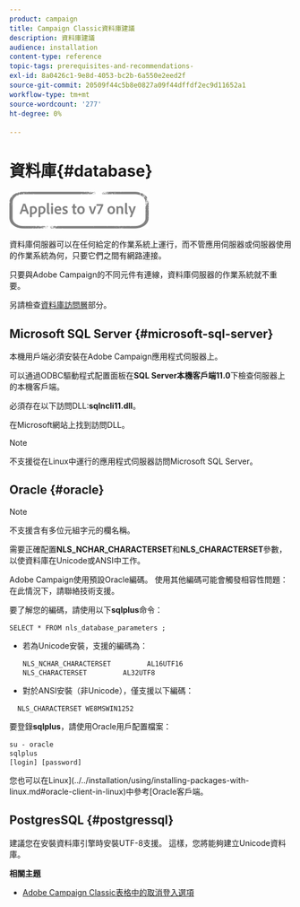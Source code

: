 ```yaml
---
product: campaign
title: Campaign Classic資料庫建議
description: 資料庫建議
audience: installation
content-type: reference
topic-tags: prerequisites-and-recommendations-
exl-id: 8a0426c1-9e8d-4053-bc2b-6a550e2eed2f
source-git-commit: 20509f44c5b8e0827a09f44dffdf2ec9d11652a1
workflow-type: tm+mt
source-wordcount: '277'
ht-degree: 0%

---
```


# 資料庫{#database}

![](../../assets/v7-only.svg)

資料庫伺服器可以在任何給定的作業系統上運行，而不管應用伺服器或伺服器使用的作業系統為何，只要它們之間有網路連接。

只要與Adobe Campaign的不同元件有連線，資料庫伺服器的作業系統就不重要。

另請檢查[資料庫訪問層](../../installation/using/prerequisites-of-campaign-installation-in-linux.md#database-access-layers)部分。

## Microsoft SQL Server {#microsoft-sql-server}

本機用戶端必須安裝在Adobe Campaign應用程式伺服器上。

可以通過ODBC驅動程式配置面板在&#x200B;**SQL Server本機客戶端11.0**&#x200B;下檢查伺服器上的本機客戶端。

必須存在以下訪問DLL:**sqlncli11.dll**。

在Microsoft網站上找到訪問DLL。

>[!NOTE]
>
>不支援從在Linux中運行的應用程式伺服器訪問Microsoft SQL Server。

## Oracle {#oracle}

>[!NOTE]
>
>不支援含有多位元組字元的欄名稱。

需要正確配置&#x200B;**NLS_NCHAR_CHARACTERSET**&#x200B;和&#x200B;**NLS_CHARACTERSET**&#x200B;參數，以使資料庫在Unicode或ANSI中工作。

Adobe Campaign使用預設Oracle編碼。 使用其他編碼可能會觸發相容性問題：在此情況下，請聯絡技術支援。

要了解您的編碼，請使用以下&#x200B;**sqlplus**&#x200B;命令：

```
SELECT * FROM nls_database_parameters ;
```

* 若為Unicode安裝，支援的編碼為：

   ```
   NLS_NCHAR_CHARACTERSET         AL16UTF16
   NLS_CHARACTERSET         AL32UTF8
   ```

* 對於ANSI安裝（非Unicode），僅支援以下編碼：

```
  NLS_CHARACTERSET WE8MSWIN1252
```

要登錄&#x200B;**sqlplus**，請使用Oracle用戶配置檔案：

```
su - oracle 
sqlplus 
[login] [password]
```

您也可以在Linux](../../installation/using/installing-packages-with-linux.md#oracle-client-in-linux)中參考[Oracle客戶端。

## PostgresSQL {#postgressql}

建議您在安裝資料庫引擎時安裝UTF-8支援。 這樣，您將能夠建立Unicode資料庫。

**相關主題**

* [Adobe Campaign Classic表格中的取消登入選項](https://helpx.adobe.com/campaign/kb/unlogged-tables-classic.html)
